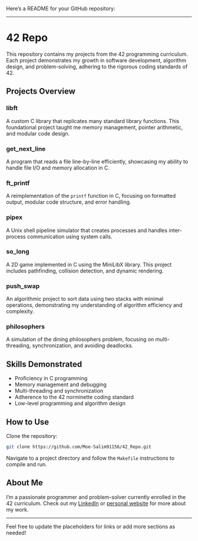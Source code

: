 Here’s a README for your GitHub repository:  

---

# 42 Repo  

This repository contains my projects from the 42 programming curriculum. Each project demonstrates my growth in software development, algorithm design, and problem-solving, adhering to the rigorous coding standards of 42.  

## Projects Overview  

### **libft**  
A custom C library that replicates many standard library functions. This foundational project taught me memory management, pointer arithmetic, and modular code design.  

### **get_next_line**  
A program that reads a file line-by-line efficiently, showcasing my ability to handle file I/O and memory allocation in C.  

### **ft_printf**  
A reimplementation of the `printf` function in C, focusing on formatted output, modular code structure, and error handling.  

### **pipex**  
A Unix shell pipeline simulator that creates processes and handles inter-process communication using system calls.  

### **so_long**  
A 2D game implemented in C using the MiniLibX library. This project includes pathfinding, collision detection, and dynamic rendering.  

### **push_swap**  
An algorithmic project to sort data using two stacks with minimal operations, demonstrating my understanding of algorithm efficiency and complexity.  

### **philosophers**  
A simulation of the dining philosophers problem, focusing on multi-threading, synchronization, and avoiding deadlocks.  

## Skills Demonstrated  
- Proficiency in C programming  
- Memory management and debugging  
- Multi-threading and synchronization  
- Adherence to the 42 norminette coding standard  
- Low-level programming and algorithm design  

## How to Use  
Clone the repository:  
```bash  
git clone https://github.com/Moe-Salim91156/42_Repo.git  
```  
Navigate to a project directory and follow the `Makefile` instructions to compile and run.  

## About Me  
I’m a passionate programmer and problem-solver currently enrolled in the 42 curriculum. Check out my [LinkedIn](https://www.linkedin.com/in/your-profile) or [personal website](https://your-website.com) for more about my work.  

--- 

Feel free to update the placeholders for links or add more sections as needed!
